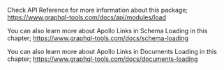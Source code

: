Check API Reference for more information about this package; https://www.graphql-tools.com/docs/api/modules/load

You can also learn more about Apollo Links in Schema Loading in this chapter; https://www.graphql-tools.com/docs/schema-loading

You can also learn more about Apollo Links in Documents Loading in this chapter; https://www.graphql-tools.com/docs/documents-loading
